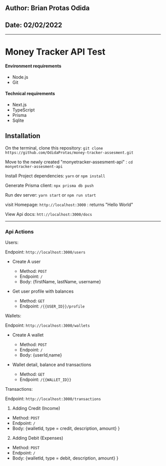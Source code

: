 ## Author: Brian Protas Odida

## Date: 02/02/2022

---

# Money Tracker API Test

#### Environment requirements

- Node.js
- Git

#### Technical requirements

- Next.js
- TypeScript
- Prisma
- Sqlite

## Installation

On the terminal, clone this repository: `git clone https://github.com/OdidaProtas/money-tracker-assesment.git
`

Move to the newly created "monyetracker-assesment-api" : `cd monyetracker-assesment-api `

Install Project dependencies: `yarn` or `npm install`

Generate Prisma client: `npx prisma db push`

Run dev server: `yarn start` or `npm run start`

visit Homepage: `http://localhost:3000` : returns "Hello World"

View Api docs: `htt://localhost:3000/docs`

---

### Api Actions

Users:

Endpoint: `http://localhost:3000/users`

- Create A user

  - Method: `POST`
  - Endpoint: `/`
  - Body: {firstName, lastName, username}


- Get user profile with balances

  - Method: `GET`
  - Endpoint: `/{{USER_ID}}/profile`
 

Wallets:

Endpoint: `http://localhost:3000/wallets`

- Create A wallet

  - Method: `POST`
  - Endpoint: `/`
  - Body: {userId,name}

- Wallet detail, balance and transactions

  - Method: `GET`
  - Endpoint: `/{{WALLET_ID}}`


Transactions:

Endpoint: `http://localhost:3000/transactions`

1. Adding Credit (Income)

- Method: `POST`
- Endpoint: `/`
- Body:
  {walletId,
  type = credit,
  description,
  amount}
  }



2. Adding Debit (Expenses)

- Method: `POST`
- Endpoint: `/`
- Body:
  {walletId,
  type = debit,
  description,
  amount}
  }


